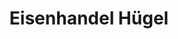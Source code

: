---
title: "Eisenhandel Hügel"
url: /endingen-am-kaiserstuhl/eisenhandel-huegel/
shop: Eisenwaren
---